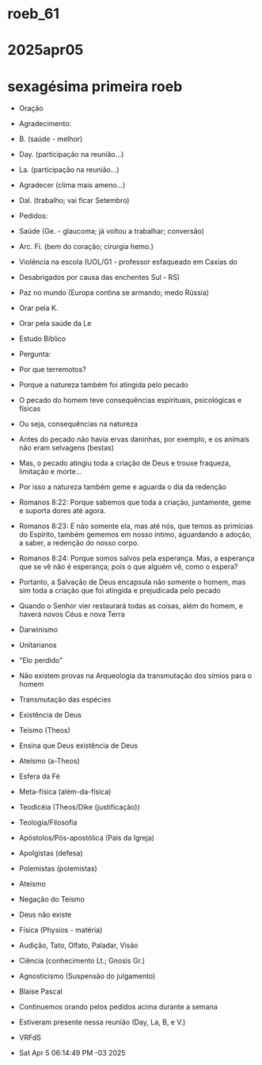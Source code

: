 # roeb_61
# 2025apr05
# sexagésima primeira roeb

- Oração

- Agradecimento:
- B. (saúde - melhor)
- Day. (participação na reunião...)
- La. (participação na reunião...)
- Agradecer (clima mais ameno...)
- Dal. (trabalho; vai ficar Setembro)

- Pedidos:
- Saúde (Ge. - glaucoma; já voltou a trabalhar; conversão)
- Arc. Fi. (bem do coração; cirurgia hemo.)
- Violência na escola (UOL/G1 - professor esfaqueado em Caxias do
- Desabrigados por causa das enchentes
  Sul - RS)  
- Paz no mundo (Europa contina se armando; medo Rússia)
- Orar pela K.
- Orar pela saúde da Le 

- Estudo Bíblico

- Pergunta:
- Por que terremotos?
- Porque a natureza também foi atingida pelo pecado
- O pecado do homem teve consequências espirituais, psicológicas e físicas
- Ou seja, consequências na natureza
- Antes do pecado não havia ervas daninhas, por exemplo, e os animais
  não eram selvagens (bestas)
- Mas, o pecado atingiu toda a criação de Deus e trouxe fraqueza,
  limitação e morte... 
- Por isso a natureza também geme e aguarda o dia da redenção

- Romanos 8:22: Porque sabemos que toda a criação, juntamente, geme e suporta dores até agora.
- Romanos 8:23: E não somente ela, mas até nós, que temos as primícias do Espírito, também gememos em nosso íntimo, aguardando a adoção, a saber, a redenção do nosso corpo.
- Romanos 8:24: Porque somos salvos pela esperança. Mas, a esperança que se vê não é esperança; pois o que alguém vê, como o espera?  

- Portanto, a Salvação de Deus encapsula não somente o homem, mas sim
  toda a criação que foi atingida e prejudicada pelo pecado

- Quando o Senhor vier restaurará todas as coisas, além do homem, e
  haverá novos Céus e nova Terra

- Darwinismo
- Unitarianos
- "Elo perdido"
- Não existem provas na Arqueologia da transmutação dos símios para o homem
- Transmutação das espécies

- Existência de Deus
- Teísmo (Theos)
- Ensina que Deus existência de Deus
- Ateísmo (a-Theos) 
- Esfera da Fé
- Meta-física (além-da-física)
- Teodicéia (Theos/Dike (justificação))
- Teologia/Filosofia

- Apóstolos/Pós-apostólica (Pais da Igreja) 
- Apolgistas (defesa)
- Polemistas (polemistas)

- Ateísmo
- Negação do Teísmo 
- Deus não existe
- Física (Physios - matéria) 
- Audição, Tato, Olfato, Paladar, Visão
- Ciência (conhecimento Lt.; Gnosis Gr.)

- Agnosticismo (Suspensão do julgamento)
- Blaise Pascal

- Continuemos orando pelos pedidos acima durante a semana

- Estiveram presente nessa reunião (Day, La, B, e V.)

- VRFdS
- Sat Apr  5 06:14:49 PM -03 2025
 
